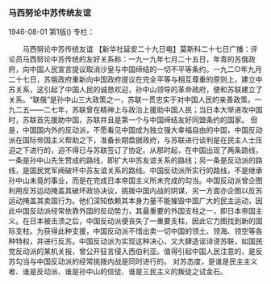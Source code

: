 ### 马西努论中苏传统友谊

1946-08-01
第1版()
专栏：

　　马西努论中苏传统友谊
    【新华社延安二十九日电】莫斯科二十七日广播：评论员马西努论中苏传统的友好关系称：一九一九年七月二十五日，年青的苏俄政府，向中国人民宣言提议取消沙皇与中国缔结的一切不平等条约。一九二○年九月二十七日，苏俄政府重新向中国政府提议在完全平等与相互尊重的原则上，建立中苏关系，这引起了中国人民的诚恳欢迎，孙中山领导的革命政府，便和苏联建立了关系。“联俄”是孙中山三大政策之一，苏联一贯忠实于对中国人民的亲善政策，一九二五——二七年，苏联曾在精神上与政治上援助中国人民；当日本大举进攻中国时，苏联首先援助中国，苏联并且是第一个与中国缔结友好同盟条约的国家。
    但是，中国国内外的反动派，不愿看见中国成为独立强大幸福自由的中国，中国反动派在国际帝国主义帮助之下，准备长期盘据政府，与苏联进行谈判是在民主人士压迫之下进行的，迫不得已与苏联签订了协定。从那时起，在中国出现了两条路线，一条是孙中山先生赞成的路线，即扩大中苏友谊关系的路线；另一条是反动派的路线，是国民党军阀破坏中苏友谊关系的路线。中国反动派所实行的路线，不是继承孙中山未竟的事业，而是在完成日本帝国主义所未完成的勾当。中国反动派曾企图利用反苏运动掩盖其破坏政协决议，挑拨中国内战的阴谋，另一方面亦企图以反苏运动掩盖其卖国行为。他们深知依赖其本身力量不能摧毁中国广大的民主运动，因此中国反动派经常依靠外国的反动势力，其最重要的外国支柱之一，即日本帝国主义。在日本被击溃之后，中国反动派便丧失了一重要支柱，因此它力图找到新的国际支柱。为获得此种支援，中国反动派不惜出卖一切中国的领土、领海、领空等各种特权，并进行反苏。中国反动派为实现这种决心，又大肆造谣诽谤苏联，如国民党反动派的某机关报，曾公开狂言侵入西伯利亚。值得引起中国人民注意的，是反苏勾当与中国反动派的经常挑拨内战是同时进行的。
    对苏态度，是谁是民主主义者、谁是反动派、谁是孙中山的信徒、谁是三民主义的叛徒之试金石。
